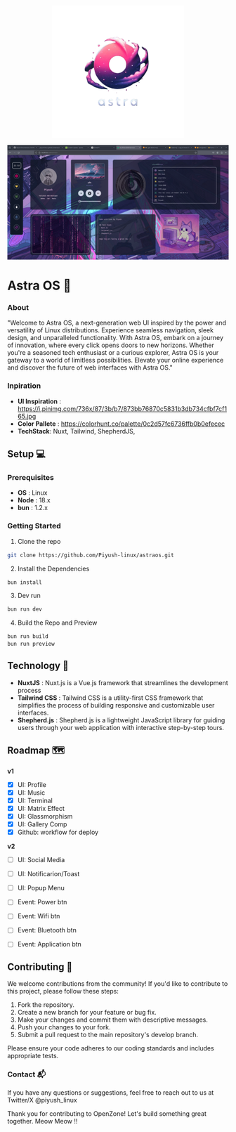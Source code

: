 <div align="center">
	<img width="300px" src="/docs/logo.png" />
</div>

![](/docs/s1.png)

# Astra OS 🔮

### About
"Welcome to Astra OS, a next-generation web UI inspired by the power and versatility of Linux distributions. Experience seamless navigation, sleek design, and unparalleled functionality. With Astra OS, embark on a journey of innovation, where every click opens doors to new horizons. Whether you're a seasoned tech enthusiast or a curious explorer, Astra OS is your gateway to a world of limitless possibilities. Elevate your online experience and discover the future of web interfaces with Astra OS."

### Inpiration
- __UI Inspiration__ : https://i.pinimg.com/736x/87/3b/b7/873bb76870c5831b3db734cfbf7cf165.jpg
- __Color Pallete__ : https://colorhunt.co/palette/0c2d57fc6736ffb0b0efecec
- __TechStack__: Nuxt, Tailwind, ShepherdJS, 

## Setup 💻

### Prerequisites
- __OS__ : Linux
- __Node__ : 18.x
- __bun__ : 1.2.x

### Getting Started
1. Clone the repo
```sh
git clone https://github.com/Piyush-linux/astraos.git
```
2. Install the Dependencies
```sh
bun install
```
3. Dev run
```sh
bun run dev
```
4. Build the Repo and Preview
```sh
bun run build
bun run preview
```

## Technology 🚀
- __NuxtJS__ : Nuxt.js is a Vue.js framework that streamlines the development process
- __Tailwind CSS__ : Tailwind CSS is a utility-first CSS framework that simplifies the process of building responsive and customizable user interfaces.
- __Shepherd.js__ : Shepherd.js is a lightweight JavaScript library for guiding users through your web application with interactive step-by-step tours. 

## Roadmap 🗺️

__v1__
- [X] UI: Profile
- [X] UI: Music
- [x] UI: Terminal
- [x] UI: Matrix Effect
- [x] UI: Glassmorphism
- [x] UI: Gallery Comp
- [x] Github: workflow for deploy

__v2__
- [ ] UI: Social Media
- [ ] UI: Notificarion/Toast  
- [ ] UI: Popup Menu 
- [ ] Event: Power btn 
- [ ] Event: Wifi btn
- [ ] Event: Bluetooth btn
- [ ] Event: Application btn


## Contributing 🌱

We welcome contributions from the community! If you'd like to contribute to this project, please follow these steps:
1. Fork the repository.
2. Create a new branch for your feature or bug fix.
3. Make your changes and commit them with descriptive messages.
4. Push your changes to your fork.
5. Submit a pull request to the main repository's develop branch.

Please ensure your code adheres to our coding standards and includes appropriate tests.

### Contact 📬

If you have any questions or suggestions, feel free to reach out to us at Twitter/X @piyush_linux

Thank you for contributing to OpenZone! Let's build something great together.
Meow Meow !!
